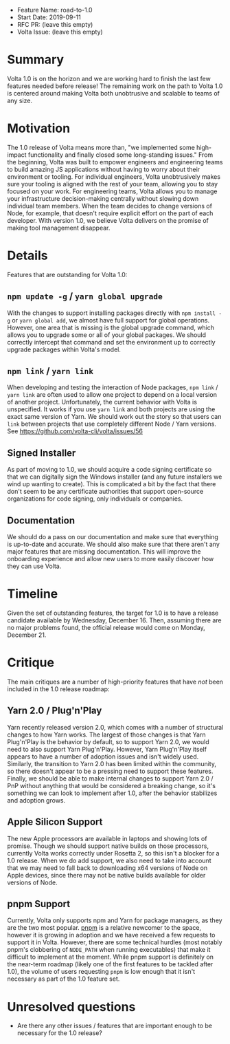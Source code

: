 - Feature Name: road-to-1.0
- Start Date: 2019-09-11
- RFC PR: (leave this empty)
- Volta Issue: (leave this empty)

# Summary
[summary]: #summary

Volta 1.0 is on the horizon and we are working hard to finish the last few features needed before release! The remaining work on the path to Volta 1.0 is centered around making Volta both unobtrusive and scalable to teams of any size.

# Motivation
[motivation]: #motivation

The 1.0 release of Volta means more than, "we implemented some high-impact functionality and finally closed some long-standing issues." From the beginning, Volta was built to empower engineers and engineering teams to build amazing JS applications without having to worry about their environment or tooling. For individual engineers, Volta unobtrusively makes sure your tooling is aligned with the rest of your team, allowing you to stay focused on your work. For engineering teams, Volta allows you to manage your infrastructure decision-making centrally without slowing down individual team members. When the team decides to change versions of Node, for example, that doesn't require explicit effort on the part of each developer. With version 1.0, we believe Volta delivers on the promise of making tool management disappear.

# Details
[details]: #details

Features that are outstanding for Volta 1.0:

## `npm update -g` / `yarn global upgrade`

With the changes to support installing packages directly with `npm install -g` or `yarn global add`, we almost have full support for global operations. However, one area that is missing is the global upgrade command, which allows you to upgrade some or all of your global packages. We should correctly intercept that command and set the environment up to correctly upgrade packages within Volta's model.

## `npm link` / `yarn link`

When developing and testing the interaction of Node packages, `npm link` / `yarn link` are often used to allow one project to depend on a local version of another project. Unfortunately, the current behavior with Volta is unspecified. It works if you use `yarn link` and both projects are using the exact same version of Yarn. We should work out the story so that users can `link` between projects that use completely different Node / Yarn versions. See https://github.com/volta-cli/volta/issues/56

## Signed Installer

As part of moving to 1.0, we should acquire a code signing certificate so that we can digitally sign the Windows installer (and any future installers we wind up wanting to create). This is complicated a bit by the fact that there don't seem to be any certificate authorities that support open-source organizations for code signing, only individuals or companies.

## Documentation

We should do a pass on our documentation and make sure that everything is up-to-date and accurate. We should also make sure that there aren't any major features that are missing documentation. This will improve the onboarding experience and allow new users to more easily discover how they can use Volta.

# Timeline
[timeline]: #timeline

Given the set of outstanding features, the target for 1.0 is to have a release candidate available by Wednesday, December 16. Then, assuming there are no major problems found, the official release would come on Monday, December 21.

# Critique
[critique]: #critique

The main critiques are a number of high-priority features that have _not_ been included in the 1.0 release roadmap:

## Yarn 2.0 / Plug'n'Play

Yarn recently released version 2.0, which comes with a number of structural changes to how Yarn works. The largest of those changes is that Yarn Plug'n'Play is the behavior by default, so to support Yarn 2.0, we would need to also support Yarn Plug'n'Play. However, Yarn Plug'n'Play itself appears to have a number of adoption issues and isn't widely used. Similarly, the transition to Yarn 2.0 has been limited within the community, so there doesn't appear to be a pressing need to support these features. Finally, we should be able to make internal changes to support Yarn 2.0 / PnP without anything that would be considered a breaking change, so it's something we can look to implement after 1.0, after the behavior stabilizes and adoption grows.

## Apple Silicon Support

The new Apple processors are available in laptops and showing lots of promise. Though we should support native builds on those processors, currently Volta works correctly under Rosetta 2, so this isn't a blocker for a 1.0 release. When we do add support, we also need to take into account that we may need to fall back to downloading x64 versions of Node on Apple devices, since there may not be native builds available for older versions of Node.

## pnpm Support

Currently, Volta only supports npm and Yarn for package managers, as they are the two most popular. [pnpm](https://pnpm.js.org/) is a relative newcomer to the space, however it is growing in adoption and we have received a few requests to support it in Volta. However, there are some technical hurdles (most notably pnpm's clobbering of `NODE_PATH` when running executables) that make it difficult to implement at the moment. While pnpm support is definitely on the near-term roadmap (likely one of the first features to be tackled after 1.0), the volume of users requesting `pnpm` is low enough that it isn't necessary as part of the 1.0 feature set.

# Unresolved questions
[unresolved]: #unresolved-questions

- Are there any other issues / features that are important enough to be necessary for the 1.0 release?
